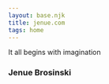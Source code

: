 ```yaml
---
layout: base.njk
title: jenue.com
tags: home
---
```



<div class="home">
    <p class="lead">It all begins with imagination</p>
    <h3>Jenue Brosinski</h3>
</div>    